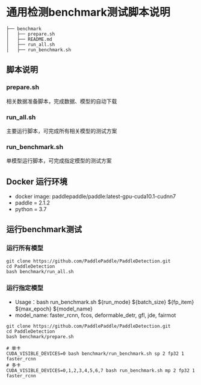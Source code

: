 # 通用检测benchmark测试脚本说明

```
├── benchmark
│   ├── prepare.sh
│   ├── README.md
│   ├── run_all.sh
│   ├── run_benchmark.sh
```

## 脚本说明

### prepare.sh
相关数据准备脚本，完成数据、模型的自动下载
### run_all.sh
主要运行脚本，可完成所有相关模型的测试方案
### run_benchmark.sh
单模型运行脚本，可完成指定模型的测试方案

## Docker 运行环境
* docker image: paddlepaddle/paddle:latest-gpu-cuda10.1-cudnn7
* paddle = 2.1.2
* python = 3.7

## 运行benchmark测试

### 运行所有模型
```
git clone https://github.com/PaddlePaddle/PaddleDetection.git
cd PaddleDetection
bash benchmark/run_all.sh
```

### 运行指定模型
* Usage：bash run_benchmark.sh ${run_mode} ${batch_size} ${fp_item} ${max_epoch} ${model_name}
* model_name: faster_rcnn, fcos, deformable_detr, gfl, jde, fairmot
```
git clone https://github.com/PaddlePaddle/PaddleDetection.git
cd PaddleDetection
bash benchmark/prepare.sh

# 单卡
CUDA_VISIBLE_DEVICES=0 bash benchmark/run_benchmark.sh sp 2 fp32 1 faster_rcnn
# 多卡
CUDA_VISIBLE_DEVICES=0,1,2,3,4,5,6,7 bash run_benchmark.sh mp 2 fp32 1 faster_rcnn
```
